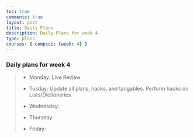 ```yaml
---
toc: true
comments: true
layout: post
title: Daily Plans
description: Daily Plans for week 4
type: plans
courses: { compsci: {week: 4} }
---
```


### Daily plans for week 4

> - Monday: Live Review
>
> - Tusday: Update all plans, hacks, and tangables. Perform hacks on Lists/Dictionaries
>
> - Wednesday:
>
> - Thursday:
>
> - Friday: